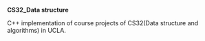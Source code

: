 **CS32_Data structure**


C++ implementation of course projects of CS32(Data structure and algorithms) in UCLA.
